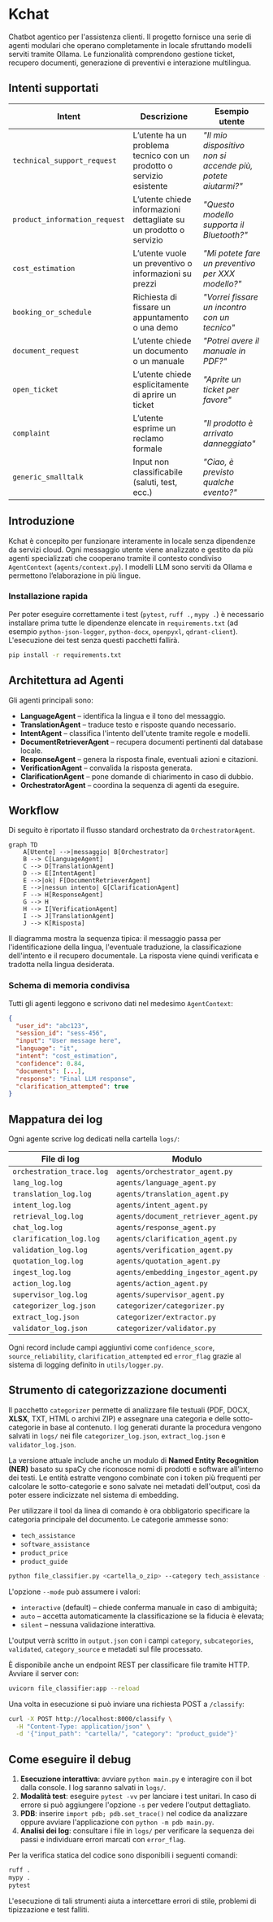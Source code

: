 # Kchat

Chatbot agentico per l'assistenza clienti. Il progetto fornisce una serie di agenti modulari che operano completamente in locale sfruttando modelli serviti tramite Ollama. Le funzionalità comprendono gestione ticket, recupero documenti, generazione di preventivi e interazione multilingua.

## Intenti supportati

| **Intent**                    | **Descrizione**                                              | **Esempio utente**                                      |
| ----------------------------- | ------------------------------------------------------------ | -------------------------------------------------------- |
| `technical_support_request`   | L’utente ha un problema tecnico con un prodotto o servizio esistente | *"Il mio dispositivo non si accende più, potete aiutarmi?"* |
| `product_information_request` | L’utente chiede informazioni dettagliate su un prodotto o servizio   | *"Questo modello supporta il Bluetooth?"*               |
| `cost_estimation`               | L’utente vuole un preventivo o informazioni su prezzi                | *"Mi potete fare un preventivo per XXX modello?"*       |
| `booking_or_schedule`         | Richiesta di fissare un appuntamento o una demo                       | *"Vorrei fissare un incontro con un tecnico"*           |
| `document_request`            | L’utente chiede un documento o un manuale                             | *"Potrei avere il manuale in PDF?"*                     |
| `open_ticket`                 | L’utente chiede esplicitamente di aprire un ticket                   | *"Aprite un ticket per favore"*                         |
| `complaint`                   | L’utente esprime un reclamo formale                                 | *"Il prodotto è arrivato danneggiato"*                  |
| `generic_smalltalk`           | Input non classificabile (saluti, test, ecc.)                        | *"Ciao, è previsto qualche evento?"*                    |

## Introduzione

Kchat è concepito per funzionare interamente in locale senza dipendenze da servizi cloud. Ogni messaggio utente viene analizzato e gestito da più agenti specializzati che cooperano tramite il contesto condiviso `AgentContext` (`agents/context.py`). I modelli LLM sono serviti da Ollama e permettono l’elaborazione in più lingue.

### Installazione rapida

Per poter eseguire correttamente i test (`pytest`, `ruff .`, `mypy .`) è
necessario installare prima tutte le dipendenze elencate in
`requirements.txt` (ad esempio `python-json-logger`, `python-docx`,
`openpyxl`, `qdrant-client`). L'esecuzione dei test senza questi pacchetti
fallirà.

```bash
pip install -r requirements.txt
```

## Architettura ad Agenti

Gli agenti principali sono:
- **LanguageAgent** – identifica la lingua e il tono del messaggio.
- **TranslationAgent** – traduce testo e risposte quando necessario.
- **IntentAgent** – classifica l'intento dell'utente tramite regole e modelli.
- **DocumentRetrieverAgent** – recupera documenti pertinenti dal database locale.
- **ResponseAgent** – genera la risposta finale, eventuali azioni e citazioni.
- **VerificationAgent** – convalida la risposta generata.
- **ClarificationAgent** – pone domande di chiarimento in caso di dubbio.
- **OrchestratorAgent** – coordina la sequenza di agenti da eseguire.

## Workflow

Di seguito è riportato il flusso standard orchestrato da `OrchestratorAgent`.

```mermaid
graph TD
    A[Utente] -->|messaggio| B[Orchestrator]
    B --> C[LanguageAgent]
    C --> D[TranslationAgent]
    D --> E[IntentAgent]
    E -->|ok| F[DocumentRetrieverAgent]
    E -->|nessun intento| G[ClarificationAgent]
    F --> H[ResponseAgent]
    G --> H
    H --> I[VerificationAgent]
    I --> J[TranslationAgent]
    J --> K[Risposta]
```

Il diagramma mostra la sequenza tipica: il messaggio passa per l'identificazione della lingua, l'eventuale traduzione, la classificazione dell'intento e il recupero documentale. La risposta viene quindi verificata e tradotta nella lingua desiderata.

### Schema di memoria condivisa

Tutti gli agenti leggono e scrivono dati nel medesimo `AgentContext`:

```json
{
  "user_id": "abc123",
  "session_id": "sess-456",
  "input": "User message here",
  "language": "it",
  "intent": "cost_estimation",
  "confidence": 0.84,
  "documents": [...],
  "response": "Final LLM response",
  "clarification_attempted": true
}
```

## Mappatura dei log

Ogni agente scrive log dedicati nella cartella `logs/`:

| File di log               | Modulo                             |
| ------------------------- | ---------------------------------- |
| `orchestration_trace.log` | `agents/orchestrator_agent.py`     |
| `lang_log.log`            | `agents/language_agent.py`         |
| `translation_log.log`     | `agents/translation_agent.py`      |
| `intent_log.log`          | `agents/intent_agent.py`           |
| `retrieval_log.log`       | `agents/document_retriever_agent.py` |
| `chat_log.log`            | `agents/response_agent.py`         |
| `clarification_log.log`   | `agents/clarification_agent.py`    |
| `validation_log.log`      | `agents/verification_agent.py`     |
| `quotation_log.log`       | `agents/quotation_agent.py`        |
| `ingest_log.log`          | `agents/embedding_ingestor_agent.py` |
| `action_log.log`          | `agents/action_agent.py`           |
| `supervisor_log.log`      | `agents/supervisor_agent.py`       |
| `categorizer_log.json`    | `categorizer/categorizer.py`       |
| `extract_log.json`        | `categorizer/extractor.py`         |
| `validator_log.json`      | `categorizer/validator.py`         |

Ogni record include campi aggiuntivi come `confidence_score`, `source_reliability`, `clarification_attempted` ed `error_flag` grazie al sistema di logging definito in `utils/logger.py`.

## Strumento di categorizzazione documenti

Il pacchetto `categorizer` permette di analizzare file testuali (PDF, DOCX, **XLSX**, TXT,
HTML o archivi ZIP) e assegnare una categoria e delle sotto-categorie in base al
contenuto. I log generati durante la procedura vengono salvati in `logs/` nei
file `categorizer_log.json`, `extract_log.json` e `validator_log.json`.

La versione attuale include anche un modulo di **Named Entity Recognition (NER)** basato su spaCy che
riconosce nomi di prodotti e software all'interno dei testi. Le entità estratte
vengono combinate con i token più frequenti per calcolare le sotto-categorie e
sono salvate nei metadati dell'output, così da poter essere indicizzate nel
sistema di embedding.

Per utilizzare il tool da linea di comando è ora obbligatorio specificare la
categoria principale del documento. Le categorie ammesse sono:

- `tech_assistance`
- `software_assistance`
- `product_price`
- `product_guide`

```bash
python file_classifier.py <cartella_o_zip> --category tech_assistance --mode auto
```

L'opzione `--mode` può assumere i valori:

* `interactive` (default) – chiede conferma manuale in caso di ambiguità;
* `auto` – accetta automaticamente la classificazione se la fiducia è elevata;
* `silent` – nessuna validazione interattiva.

L'output verrà scritto in `output.json` con i campi `category`, `subcategories`,
`validated`, `category_source` e metadati sul file processato.

È disponibile anche un endpoint REST per classificare file tramite HTTP.
Avviare il server con:

```bash
uvicorn file_classifier:app --reload
```

Una volta in esecuzione si può inviare una richiesta POST a `/classify`:

```bash
curl -X POST http://localhost:8000/classify \
  -H "Content-Type: application/json" \
  -d '{"input_path": "cartella/", "category": "product_guide"}'
```

## Come eseguire il debug

1. **Esecuzione interattiva**: avviare `python main.py` e interagire con il bot dalla console. I log saranno salvati in `logs/`.
2. **Modalità test**: eseguire `pytest -vv` per lanciare i test unitari. In caso di errore si può aggiungere l'opzione `-s` per vedere l'output dettagliato.
3. **PDB**: inserire `import pdb; pdb.set_trace()` nel codice da analizzare oppure avviare l'applicazione con `python -m pdb main.py`.
4. **Analisi dei log**: consultare i file in `logs/` per verificare la sequenza dei passi e individuare errori marcati con `error_flag`.

Per la verifica statica del codice sono disponibili i seguenti comandi:

```bash
ruff .
mypy .
pytest
```

L'esecuzione di tali strumenti aiuta a intercettare errori di stile, problemi di tipizzazione e test falliti.
